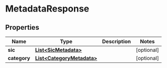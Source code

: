 

# MetadataResponse


## Properties

Name | Type | Description | Notes
------------ | ------------- | ------------- | -------------
**sic** | [**List&lt;SicMetadata&gt;**](SicMetadata.md) |  |  [optional]
**category** | [**List&lt;CategoryMetadata&gt;**](CategoryMetadata.md) |  |  [optional]




